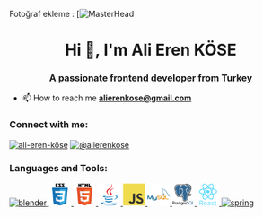 Fotoğraf ekleme : [![MasterHead](https://www.google.com/imgres?q=developer%20wallpaper%204k&imgurl=https%3A%2F%2Fw0.peakpx.com%2Fwallpaper%2F1021%2F487%2FHD-wallpaper-technology-code-programming-programmer.jpg&imgrefurl=https%3A%2F%2Fwww.peakpx.com%2Fen%2Fsearch%3Fq%3Dprogrammer&docid=DfttAxe8QPw2uM&tbnid=EuARYQmp2jvREM&vet=12ahUKEwjQwcHU7rKGAxVWA9sEHTVID_4QM3oECGQQAA..i&w=800&h=450&hcb=2&ved=2ahUKEwjQwcHU7rKGAxVWA9sEHTVID_4QM3oECGQQAA)
<h1 align="center">Hi 👋, I'm Ali Eren KÖSE</h1>
<h3 align="center">A passionate frontend developer from Turkey</h3>

- 📫 How to reach me **alierenkose@gmail.com**

<h3 align="left">Connect with me:</h3>
<p align="left">
<a href="https://linkedin.com/in/ali-eren-köse" target="blank"><img align="center" src="https://raw.githubusercontent.com/rahuldkjain/github-profile-readme-generator/master/src/images/icons/Social/linked-in-alt.svg" alt="ali-eren-köse" height="30" width="40" /></a>
<a href="https://instagram.com/@alierenkose" target="blank"><img align="center" src="https://raw.githubusercontent.com/rahuldkjain/github-profile-readme-generator/master/src/images/icons/Social/instagram.svg" alt="@alierenkose" height="30" width="40" /></a>
</p>

<h3 align="left">Languages and Tools:</h3>
<p align="left"> <a href="https://www.blender.org/" target="_blank" rel="noreferrer"> <img src="https://download.blender.org/branding/community/blender_community_badge_white.svg" alt="blender" width="40" height="40"/> </a> <a href="https://www.w3schools.com/css/" target="_blank" rel="noreferrer"> <img src="https://raw.githubusercontent.com/devicons/devicon/master/icons/css3/css3-original-wordmark.svg" alt="css3" width="40" height="40"/> </a> <a href="https://www.w3.org/html/" target="_blank" rel="noreferrer"> <img src="https://raw.githubusercontent.com/devicons/devicon/master/icons/html5/html5-original-wordmark.svg" alt="html5" width="40" height="40"/> </a> <a href="https://www.java.com" target="_blank" rel="noreferrer"> <img src="https://raw.githubusercontent.com/devicons/devicon/master/icons/java/java-original.svg" alt="java" width="40" height="40"/> </a> <a href="https://developer.mozilla.org/en-US/docs/Web/JavaScript" target="_blank" rel="noreferrer"> <img src="https://raw.githubusercontent.com/devicons/devicon/master/icons/javascript/javascript-original.svg" alt="javascript" width="40" height="40"/> </a> <a href="https://www.mysql.com/" target="_blank" rel="noreferrer"> <img src="https://raw.githubusercontent.com/devicons/devicon/master/icons/mysql/mysql-original-wordmark.svg" alt="mysql" width="40" height="40"/> </a> <a href="https://www.postgresql.org" target="_blank" rel="noreferrer"> <img src="https://raw.githubusercontent.com/devicons/devicon/master/icons/postgresql/postgresql-original-wordmark.svg" alt="postgresql" width="40" height="40"/> </a> <a href="https://reactjs.org/" target="_blank" rel="noreferrer"> <img src="https://raw.githubusercontent.com/devicons/devicon/master/icons/react/react-original-wordmark.svg" alt="react" width="40" height="40"/> </a> <a href="https://spring.io/" target="_blank" rel="noreferrer"> <img src="https://www.vectorlogo.zone/logos/springio/springio-icon.svg" alt="spring" width="40" height="40"/> </a> </p>
